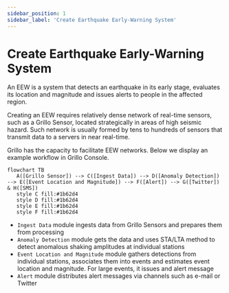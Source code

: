 ```yaml
---
sidebar_position: 1
sidebar_label: 'Create Earthquake Early-Warning System'
---
```


# Create Earthquake Early-Warning System
An EEW is a system that detects an earthquake in its early stage, evaluates its location and magnitude and issues alerts to people in the affected region.

Creating an EEW requires relatively dense network of real-time sensors, such as a Grillo Sensor, located strategically in areas of high seismic hazard. Such network is usually formed by tens to hundreds of sensors that transmit data to a servers in near real-time.

Grillo has the capacity to facilitate EEW networks. Below we display an example workflow in Grillo Console.

```mermaid
flowchart TB
   A([Grillo Sensor]) --> C([Ingest Data]) --> D([Anomaly Detection]) --> E([Event Location and Magnitude]) --> F([Alert]) --> G([Twitter]) & H([SMS])
   style C fill:#1b62d4
   style D fill:#1b62d4
   style E fill:#1b62d4
   style F fill:#1b62d4
```

- `Ingest Data` module ingests data from Grillo Sensors and prepares them from processing
- `Anomaly Detection` module gets the data and uses STA/LTA method to detect anomalous shaking amplitudes at individual stations
- `Event Location and Magnitude` module gathers detections from individual stations, associates them into events and estimates event location and magnitude. For large events, it issues and alert message
- `Alert` module distributes alert messages via channels such as e-mail or Twitter
